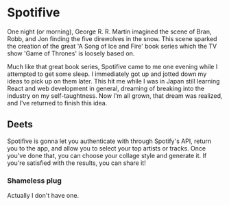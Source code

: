 # Spotifive

One night (or morning), George R. R. Martin imagined the scene of Bran, Robb, and Jon finding the five direwolves in the snow. This scene sparked the creation of the great 'A Song of Ice and Fire' book series which the TV show 'Game of Thrones' is loosely based on.

Much like that great book series, Spotifive came to me one evening while I attempted to get some sleep. I immediately got up and jotted down my ideas to pick up on them later. This hit me while I was in Japan still learning React and web development in general, dreaming of breaking into the industry on my self-taughtness. Now I'm all grown, that dream was realized, and I've returned to finish this idea.

## Deets

Spotifive is gonna let you authenticate with through Spotify's API, return you to the app, and allow you to select your top artists or tracks. Once you've done that, you can choose your collage style and generate it. If you're satisfied with the results, you can share it!

### Shameless plug

Actually I don't have one.
